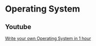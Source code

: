 # Operating System

## Youtube

[Write your own Operating System in 1 hour](https://www.youtube.com/watch?v=1rnA6wpF0o4)
